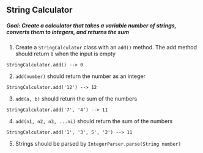 ## String Calculator

##### Goal: Create a calculator that takes a variable number of strings, converts them to integers, and returns the sum

1. Create a `StringCalculator` class with an `add()` method. The add method should return `0` when the input is empty

```
StringCalculator.add() --> 0
```

2. `add(number)` should return the number as an integer

```
StringCalculator.add('12') --> 12
```

3. `add(a, b)` should return the sum of the numbers

```
StringCalculator.add('7', '4') --> 11
```

4. `add(n1, n2, n3, ...ni)` should return the sum of the numbers

```
StringCalculator.add('1', '3', 5', '2') --> 11
```

5. Strings should be parsed by `IntegerParser.parse(String number)`
